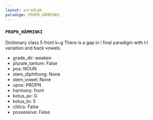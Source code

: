 ```yaml
---
layout: paradigm
paradigm: PROPN_HÄMMINKI
---
```

### ` PROPN_HÄMMINKI `

Dictionary class 5 front k~g There is a gap in i final paradigm with t:l variation and back vowels.
* grade_dir: weaken
* plurale_tantum: False
* pos: NOUN
* stem_diphthong: None
* stem_vowel: None
* upos: PROPN
* harmony: front
* kotus_av: G
* kotus_tn: 5
* clitics: False
* possessive: False
